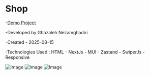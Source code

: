 # Shop


-[Demo Project](https://shop-nf3f2mslo-ghazalehs-projects-88b2153a.vercel.app/) 

-Developed by Ghazaleh Nezamghadiri

-Created - 2025-08-15

-Technologies Used : HTML - NextJs -  MUI - Zastand - SwiperJs - Responsive

![Image](https://github.com/user-attachments/assets/a2082fd8-8836-4c0b-b2ff-6160343aeb74)
![Image](https://github.com/user-attachments/assets/08bd01a3-a2c8-4524-a2b4-a14ff663cbf3)
![Image](https://github.com/user-attachments/assets/bc9782c1-200c-4a7a-bb7c-6d1b0bf48eef)
